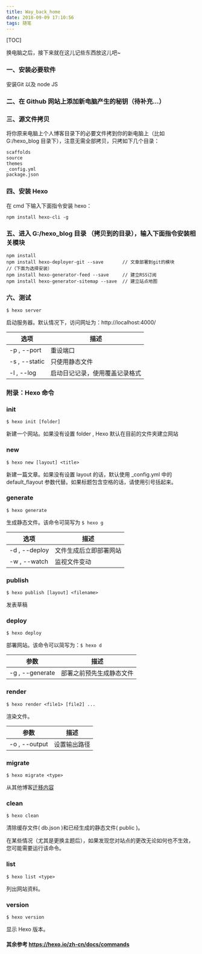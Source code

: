 ```yaml
---
title: Way_back_home
date: 2018-09-09 17:10:56
tags: 随笔
---
```


[TOC]

换电脑之后，接下来就在这儿记些东西放这儿吧~

### 一、安装必要软件

安装Git 以及 node JS

### 二、在 Github 网站上添加新电脑产生的秘钥（待补充...）

### 三、源文件拷贝

将你原来电脑上个人博客目录下的必要文件拷到你的新电脑上（比如G:/hexo_blog 目录下），注意无需全部拷贝，只拷如下几个目录：

```html
scaffolds
source
themes
_config.yml
package.json
```

### 四、安装 Hexo

在 cmd 下输入下面指令安装 hexo：

```html
npm install hexo-cli -g
```

### 五、进入 G:/hexo_blog 目录 （拷贝到的目录），输入下面指令安装相关模块

```
npm install
npm install hexo-deployer-git --save       // 文章部署到git的模块
//（下面为选择安装）
npm install hexo-generator-feed --save     // 建立RSS订阅
npm install hexo-generator-sitemap --save  // 建立站点地图
```

### 六、测试

`$ hexo server` 

启动服务器。默认情况下，访问网址为：http://localhost:4000/

| 选项          | 描述                           |
| ------------- | ------------------------------ |
| -p , --port   | 重设端口                       |
| -s , --static | 只使用静态文件                 |
| -l , --log    | 启动日记记录，使用覆盖记录格式 |

### 附录：Hexo 命令

### init

`$ hexo init [folder]`

新建一个网站。如果没有设置 folder , Hexo 默认在目前的文件夹建立网站

### new

`$ hexo new [layout] <title>`

新建一篇文章。如果没有设置 layout 的话，默认使用 _config.yml 中的 default_flayout 参数代替。如果标题包含空格的话，请使用引号括起来。

### generate

`$ hexo generate`

生成静态文件。该命令可简写为 `$ hexo g`

| 选项          | 描述                   |
| ------------- | ---------------------- |
| -d , --deploy | 文件生成后立即部署网站 |
| -w , --watch  | 监视文件变动           |

### publish

`$ hexo publish [layout] <filename>`

发表草稿

### deploy

`$ hexo deploy`

部署网站。该命令可以简写为：`$ hexo d`

| 参数            | 描述                     |
| --------------- | ------------------------ |
| -g , --generate | 部署之前预先生成静态文件 |

### render

`$ hexo render <file1> [file2] ...`

渲染文件。

| 参数          | 描述         |
| ------------- | ------------ |
| -o , --output | 设置输出路径 |

### migrate

`$ hexo migrate <type>`

从其他博客<u>迁移内容</u>

### clean

`$ hexo clean`

清除缓存文件( db.json )和已经生成的静态文件( public )。

在某些情况（尤其是更换主题后），如果发现您对站点的更改无论如何也不生效，您可能需要运行该命令。

### list

`$ hexo list <type>`

列出网站资料。

### version

`$ hexo version`

显示 Hexo 版本。

#### 其余参考 https://hexo.io/zh-cn/docs/commands